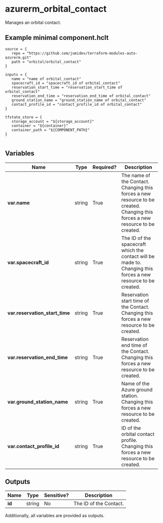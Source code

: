 # azurerm_orbital_contact

Manages an orbital contact.

## Example minimal component.hclt

```hcl
source = {
   repo = "https://github.com/jumidev/terraform-modules-auto-azurerm.git" 
   path = "orbital/orbital_contact" 
}

inputs = {
   name = "name of orbital_contact" 
   spacecraft_id = "spacecraft_id of orbital_contact" 
   reservation_start_time = "reservation_start_time of orbital_contact" 
   reservation_end_time = "reservation_end_time of orbital_contact" 
   ground_station_name = "ground_station_name of orbital_contact" 
   contact_profile_id = "contact_profile_id of orbital_contact" 
}

tfstate_store = {
   storage_account = "${storage_account}" 
   container = "${container}" 
   container_path = "${COMPONENT_PATH}" 
}


```

## Variables

| Name | Type | Required? |  Description |
| ---- | ---- | --------- |  ----------- |
| **var.name** | string | True | The name of the Contact. Changing this forces a new resource to be created. Changing this forces a new resource to be created. | 
| **var.spacecraft_id** | string | True | The ID of the spacecraft which the contact will be made to. Changing this forces a new resource to be created. | 
| **var.reservation_start_time** | string | True | Reservation start time of the Contact. Changing this forces a new resource to be created. | 
| **var.reservation_end_time** | string | True | Reservation end time of the Contact. Changing this forces a new resource to be created. | 
| **var.ground_station_name** | string | True | Name of the Azure ground station. Changing this forces a new resource to be created. | 
| **var.contact_profile_id** | string | True | ID of the orbital contact profile. Changing this forces a new resource to be created. | 



## Outputs

| Name | Type | Sensitive? | Description |
| ---- | ---- | --------- | --------- |
| **id** | string | No  | The ID of the Contact. | 

Additionally, all variables are provided as outputs.
